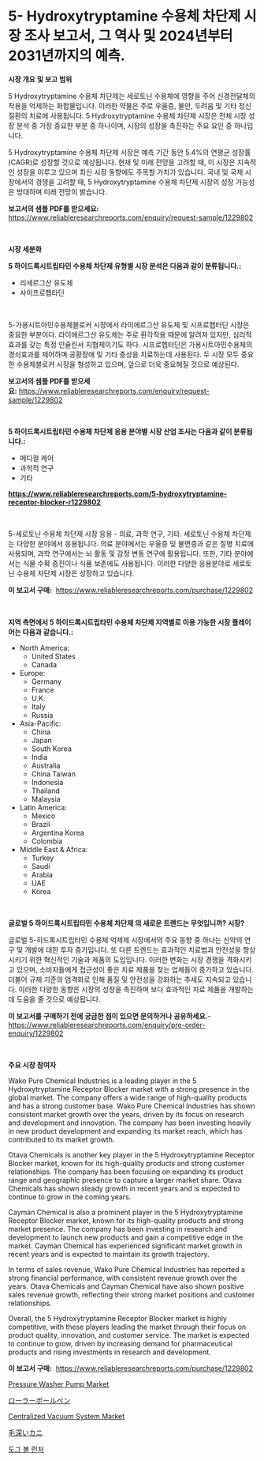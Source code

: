 <p><h1>5- Hydroxytryptamine 수용체 차단제 시장 조사 보고서, 그 역사 및 2024년부터 2031년까지의 예측.</h1></p><p><strong>시장 개요 및 보고 범위</strong></p>
<p><p>5 Hydroxytryptamine 수용체 차단제는 세로토닌 수용체에 영향을 주어 신경전달체의 작용을 억제하는 화합물입니다. 이러한 약물은 주로 우울증, 불안, 두려움 및 기타 정신 질환의 치료에 사용됩니다. 5 Hydroxytryptamine 수용체 차단제 시장은 전체 시장 성장 분석 중 가장 중요한 부분 중 하나이며, 시장의 성장을 촉진하는 주요 요인 중 하나입니다.</p><p>5 Hydroxytryptamine 수용체 차단제 시장은 예측 기간 동안 5.4%의 연평균 성장률(CAGR)로 성장할 것으로 예상됩니다. 현재 및 미래 전망을 고려할 때, 이 시장은 지속적인 성장을 이루고 있으며 최신 시장 동향에도 주목할 가치가 있습니다. 국내 및 국제 시장에서의 경쟁을 고려할 때, 5 Hydroxytryptamine 수용체 차단제 시장의 성장 가능성은 방대하며 미래 전망이 밝습니다.</p></p>
<p><strong>보고서의 샘플 PDF를 받으세요:</strong> <a href="https://www.reliableresearchreports.com/enquiry/request-sample/1229802">https://www.reliableresearchreports.com/enquiry/request-sample/1229802</a></p>
<p>&nbsp;</p>
<p><strong>시장 세분화</strong></p>
<p><strong>5 하이드록시트립타민 수용체 차단제 유형별 시장 분석은 다음과 같이 분류됩니다.:</strong></p>
<p><ul><li>리세르그산 유도체</li><li>사이프로헵타딘</li></ul></p>
<p>&nbsp;</p>
<p><p>5-가용시트아민수용체블로커 시장에서 라이에르그산 유도체 및 시프로헵터딘 시장은 중요한 부분이다. 라이에르그산 유도체는 주로 환각작용 때문에 알려져 있지만, 심리적 효과를 갖는 특정 인슐린서 지협제이기도 하다. 시프로헵터딘은 가용시트아민수용체의 경쇠효과를 제어하며 공황장애 및 기타 증상을 치료하는데 사용된다. 두 시장 모두 중요한 수용체블로커 시장을 형성하고 있으며, 앞으로 더욱 중요해질 것으로 예상된다.</p></p>
<p><strong>보고서의 샘플 PDF를 받으세요:</strong>&nbsp;<a href="https://www.reliableresearchreports.com/enquiry/request-sample/1229802">https://www.reliableresearchreports.com/enquiry/request-sample/1229802</a></p>
<p>&nbsp;</p>
<p><strong> 5 하이드록시트립타민 수용체 차단제 응용 분야별 시장 산업 조사는 다음과 같이 분류됩니다.:</strong></p>
<p><ul><li>메디컬 케어</li><li>과학적 연구</li><li>기타</li></ul></p>
<p><strong><a href="https://www.reliableresearchreports.com/5-hydroxytryptamine-receptor-blocker-r1229802">https://www.reliableresearchreports.com/5-hydroxytryptamine-receptor-blocker-r1229802</a></strong></p>
<p>&nbsp;</p>
<p><p>5-세로토닌 수용체 차단제 시장 응용 - 의료, 과학 연구, 기타. 세로토닌 수용체 차단제는 다양한 분야에서 응용됩니다. 의료 분야에서는 우울증 및 불면증과 같은 질병 치료에 사용되며, 과학 연구에서는 뇌 활동 및 감정 변동 연구에 활용됩니다. 또한, 기타 분야에서는 식물 수확 증진이나 식품 보존에도 사용됩니다. 이러한 다양한 응용분야로 세로토닌 수용체 차단제 시장은 성장하고 있습니다.</p></p>
<p><strong>이 보고서 구매:</strong>&nbsp; <a href="https://www.reliableresearchreports.com/purchase/1229802">https://www.reliableresearchreports.com/purchase/1229802</a></p>
<p>&nbsp;</p>
<p><strong>지역 측면에서 5 하이드록시트립타민 수용체 차단제 지역별로 이용 가능한 시장 플레이어는 다음과 같습니다.:</strong></p>
<p><ul>
    <li>
        North America:
        <ul>
            <li>United States</li>
            <li>Canada</li>
        </ul>
    </li>
    <li>
        Europe:
        <ul>
            <li>Germany</li>
            <li>France</li>
            <li>U.K.</li>
            <li>Italy</li>
            <li>Russia</li>
        </ul>
    </li>
    <li>
        Asia-Pacific:
        <ul>
            <li>China</li>
            <li>Japan</li>
            <li>South Korea</li>
            <li>India</li>
            <li>Australia</li>
            <li>China Taiwan</li>
            <li>Indonesia</li>
            <li>Thailand</li>
            <li>Malaysia</li>
        </ul>
    </li>
    <li>
        Latin America:
        <ul>
            <li>Mexico</li>
            <li>Brazil</li>
            <li>Argentina Korea</li>
            <li>Colombia</li>
        </ul>
    </li>
    <li>
        Middle East & Africa:
        <ul>
            <li>Turkey</li>
            <li>Saudi</li>
            <li>Arabia</li>
            <li>UAE</li>
            <li>Korea</li>
        </ul>
    </li>
    </ul></p>
<p>&nbsp;</p>
<p><strong>글로벌 5 하이드록시트립타민 수용체 차단제 의 새로운 트렌드는 무엇입니까? 시장?</strong></p>
<p><p>글로벌 5-히드록시트립타민 수용체 억제제 시장에서의 주요 동향 중 하나는 신약의 연구 및 개발에 대한 투자 증가입니다. 또 다른 트렌드는 효과적인 치료법과 안전성을 향상시키기 위한 혁신적인 기술과 제품의 도입입니다. 이러한 변화는 시장 경쟁을 격화시키고 있으며, 소비자들에게 접근성이 좋은 치료 제품을 찾는 업체들이 증가하고 있습니다. 더불어 규제 기준의 엄격화로 인해 품질 및 안전성을 강화하는 추세도 지속되고 있습니다. 이러한 다양한 동향은 시장의 성장을 촉진하며 보다 효과적인 치료 제품을 개발하는 데 도움을 줄 것으로 예상됩니다.</p></p>
<p><strong>이 보고서를 구매하기 전에 궁금한 점이 있으면 문의하거나 공유하세요.</strong>- <a href="https://www.reliableresearchreports.com/enquiry/pre-order-enquiry/1229802">https://www.reliableresearchreports.com/enquiry/pre-order-enquiry/1229802</a></p>
<p>&nbsp;</p>
<p><strong>주요 시장 참여자</strong></p>
<p><p>Wako Pure Chemical Industries is a leading player in the 5 Hydroxytryptamine Receptor Blocker market with a strong presence in the global market. The company offers a wide range of high-quality products and has a strong customer base. Wako Pure Chemical Industries has shown consistent market growth over the years, driven by its focus on research and development and innovation. The company has been investing heavily in new product development and expanding its market reach, which has contributed to its market growth.</p><p>Otava Chemicals is another key player in the 5 Hydroxytryptamine Receptor Blocker market, known for its high-quality products and strong customer relationships. The company has been focusing on expanding its product range and geographic presence to capture a larger market share. Otava Chemicals has shown steady growth in recent years and is expected to continue to grow in the coming years.</p><p>Cayman Chemical is also a prominent player in the 5 Hydroxytryptamine Receptor Blocker market, known for its high-quality products and strong market presence. The company has been investing in research and development to launch new products and gain a competitive edge in the market. Cayman Chemical has experienced significant market growth in recent years and is expected to maintain its growth trajectory.</p><p>In terms of sales revenue, Wako Pure Chemical Industries has reported a strong financial performance, with consistent revenue growth over the years. Otava Chemicals and Cayman Chemical have also shown positive sales revenue growth, reflecting their strong market positions and customer relationships.</p><p>Overall, the 5 Hydroxytryptamine Receptor Blocker market is highly competitive, with these players leading the market through their focus on product quality, innovation, and customer service. The market is expected to continue to grow, driven by increasing demand for pharmaceutical products and rising investments in research and development.</p></p>
<p><strong>이 보고서 구매:</strong>&nbsp;&nbsp;<a href="https://www.reliableresearchreports.com/purchase/1229802">https://www.reliableresearchreports.com/purchase/1229802</a></p>
<p><p><a href="https://github.com/jerrycopelandthomaswsqd8q/Market-Research-Report-List-2/blob/main/pressure-washer-pump-market.md">Pressure Washer Pump Market</a></p><p><a href="https://github.com/Sophiaard2003/Market-Research-Report-List-1/blob/main/678642532073.md">ローラーボールペン</a></p><p><a href="https://github.com/brenzgnarento/Market-Research-Report-List-2/blob/main/centralized-vacuum-system-market.md">Centralized Vacuum System Market</a></p><p><a href="https://medium.com/@jordanilliamson678678/%E6%AF%9B%E3%81%8C%E7%94%9F%E3%81%88%E3%81%A6%E3%81%84%E3%82%8B%E3%81%8B%E3%81%AB%E5%B8%82%E5%A0%B4%E3%82%B7%E3%82%A7%E3%82%A2%E3%81%AE%E6%8E%A8%E7%A7%BB%E3%81%A8%E5%B8%82%E5%A0%B4%E6%88%90%E9%95%B7%E3%83%88%E3%83%AC%E3%83%B3%E3%83%892024%E5%B9%B4%E3%81%8B%E3%82%892031%E5%B9%B4%E3%81%BE%E3%81%A7-a73b68a8bcad">毛深いカニ</a></p><p><a href="https://medium.com/@bricebeahan2023/%EA%B0%9C%EB%B3%BC-%EB%9F%B0%EC%B2%98-%EC%8B%9C%EC%9E%A5-%EB%B6%84%EC%84%9D-%EB%B0%8F-2024%EB%85%84%EB%B6%80%ED%84%B0-2031%EB%85%84%EA%B9%8C%EC%A7%80%EC%9D%98-%ED%81%AC%EA%B8%B0-%EC%98%88%EC%B8%A1-fd4471544cf6">도그 볼 런처</a></p></p>